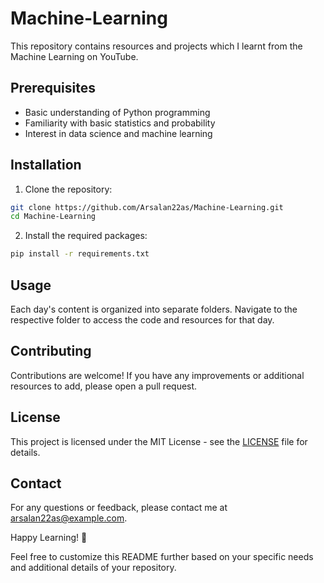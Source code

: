 # Machine-Learning

This repository contains resources and projects which I learnt from the Machine Learning on YouTube.

## Prerequisites
- Basic understanding of Python programming
- Familiarity with basic statistics and probability
- Interest in data science and machine learning

## Installation
1. Clone the repository:
```bash
git clone https://github.com/Arsalan22as/Machine-Learning.git
cd Machine-Learning
```
2. Install the required packages:
```bash
pip install -r requirements.txt
```

## Usage
Each day's content is organized into separate folders. Navigate to the respective folder to access the code and resources for that day.

## Contributing
Contributions are welcome! If you have any improvements or additional resources to add, please open a pull request.

## License
This project is licensed under the MIT License - see the [LICENSE](LICENSE) file for details.

## Contact
For any questions or feedback, please contact me at [arsalan22as@example.com](mailto:siddiquiarsalan22as@gmail.com).

Happy Learning! 🚀

Feel free to customize this README further based on your specific needs and additional details of your repository.
